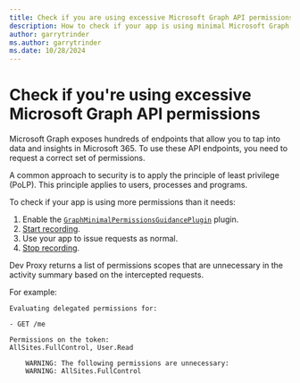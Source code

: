 ```yaml
---
title: Check if you are using excessive Microsoft Graph API permissions
description: How to check if your app is using minimal Microsoft Graph API permissions
author: garrytrinder
ms.author: garrytrinder
ms.date: 10/28/2024
---
```


# Check if you're using excessive Microsoft Graph API permissions

Microsoft Graph exposes hundreds of endpoints that allow you to tap into data and insights in Microsoft 365. To use these API endpoints, you need to request a correct set of permissions.

A common approach to security is to apply the principle of least privilege (PoLP). This principle applies to users, processes and programs.

To check if your app is using more permissions than it needs:

1. Enable the [`GraphMinimalPermissionsGuidancePlugin`](../technical-reference/graphminimalpermissionsguidanceplugin.md) plugin.
1. [Start recording](./Record-and-export-proxy-activity.md).
1. Use your app to issue requests as normal.
1. [Stop recording](./Record-and-export-proxy-activity.md).

Dev Proxy returns a list of permissions scopes that are unnecessary in the activity summary based on the intercepted requests.

For example:

```text
Evaluating delegated permissions for:

- GET /me

Permissions on the token:
AllSites.FullControl, User.Read

    WARNING: The following permissions are unnecessary:
    WARNING: AllSites.FullControl
```
